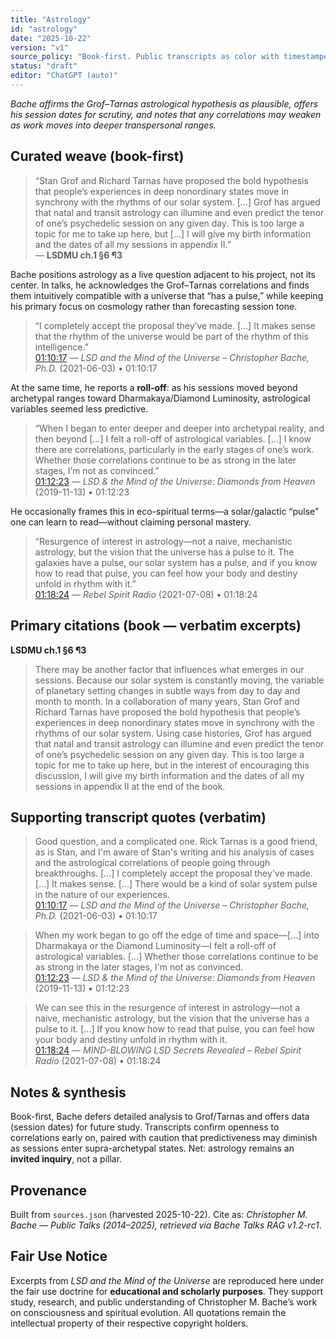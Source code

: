 ```yaml
---
title: "Astrology"
id: "astrology"
date: "2025-10-22"
version: "v1"
source_policy: "Book-first. Public transcripts as color with timestamped links."
status: "draft"
editor: "ChatGPT (auto)"
---
```


*Bache affirms the Grof–Tarnas astrological hypothesis as plausible, offers his session dates for scrutiny, and notes that any correlations may weaken as work moves into deeper transpersonal ranges.*

## Curated weave (book-first)

> “Stan Grof and Richard Tarnas have proposed the bold hypothesis that people’s experiences in deep nonordinary states move in synchrony with the rhythms of our solar system. […] Grof has argued that natal and transit astrology can illumine and even predict the tenor of one’s psychedelic session on any given day. This is too large a topic for me to take up here, but […] I will give my birth information and the dates of all my sessions in appendix II.”  
— **LSDMU ch.1 §6 ¶3**

Bache positions astrology as a live question adjacent to his project, not its center. In talks, he acknowledges the Grof–Tarnas correlations and finds them intuitively compatible with a universe that “has a pulse,” while keeping his primary focus on cosmology rather than forecasting session tone.

> “I completely accept the proposal they’ve made. […] It makes sense that the rhythm of the universe would be part of the rhythm of this intelligence.”  
[01:10:17](https://youtu.be/icBasHgjzsY?t=4217) — *LSD and the Mind of the Universe – Christopher Bache, Ph.D.* (2021-06-03) • 01:10:17

At the same time, he reports a **roll-off**: as his sessions moved beyond archetypal ranges toward Dharmakaya/Diamond Luminosity, astrological variables seemed less predictive.

> “When I began to enter deeper and deeper into archetypal reality, and then beyond […] I felt a roll-off of astrological variables. […] I know there are correlations, particularly in the early stages of one’s work. Whether those correlations continue to be as strong in the later stages, I’m not as convinced.”  
[01:12:23](https://youtu.be/uHn8lzYNXyE?t=4343) — *LSD & the Mind of the Universe: Diamonds from Heaven* (2019-11-13) • 01:12:23

He occasionally frames this in eco-spiritual terms—a solar/galactic “pulse” one can learn to read—without claiming personal mastery.

> “Resurgence of interest in astrology—not a naive, mechanistic astrology, but the vision that the universe has a pulse to it. The galaxies have a pulse, our solar system has a pulse, and if you know how to read that pulse, you can feel how your body and destiny unfold in rhythm with it.”  
[01:18:24](https://youtu.be/Qfet06ORfwY?t=4704) — *Rebel Spirit Radio* (2021-07-08) • 01:18:24

## Primary citations (book — verbatim excerpts)

**LSDMU ch.1 §6 ¶3**  
> There may be another factor that influences what emerges in our sessions. Because our solar system is constantly moving, the variable of planetary setting changes in subtle ways from day to day and month to month. In a collaboration of many years, Stan Grof and Richard Tarnas have proposed the bold hypothesis that people’s experiences in deep nonordinary states move in synchrony with the rhythms of our solar system. Using case histories, Grof has argued that natal and transit astrology can illumine and even predict the tenor of one’s psychedelic session on any given day. This is too large a topic for me to take up here, but in the interest of encouraging this discussion, I will give my birth information and the dates of all my sessions in appendix II at the end of the book.

## Supporting transcript quotes (verbatim)

> Good question, and a complicated one. Rick Tarnas is a good friend, as is Stan, and I'm aware of Stan's writing and his analysis of cases and the astrological correlations of people going through breakthroughs. […] I completely accept the proposal they've made. […] It makes sense. […] There would be a kind of solar system pulse in the nature of our experiences.  
[01:10:17](https://youtu.be/icBasHgjzsY?t=4217) — *LSD and the Mind of the Universe – Christopher Bache, Ph.D.* (2021-06-03) • 01:10:17

> When my work began to go off the edge of time and space—[…] into Dharmakaya or the Diamond Luminosity—I felt a roll-off of astrological variables. […] Whether those correlations continue to be as strong in the later stages, I'm not as convinced.  
[01:12:23](https://youtu.be/uHn8lzYNXyE?t=4343) — *LSD & the Mind of the Universe: Diamonds from Heaven* (2019-11-13) • 01:12:23

> We can see this in the resurgence of interest in astrology—not a naive, mechanistic astrology, but the vision that the universe has a pulse to it. […] If you know how to read that pulse, you can feel how your body and destiny unfold in rhythm with it.  
[01:18:24](https://youtu.be/Qfet06ORfwY?t=4704) — *MIND-BLOWING LSD Secrets Revealed – Rebel Spirit Radio* (2021-07-08) • 01:18:24

## Notes & synthesis
Book-first, Bache defers detailed analysis to Grof/Tarnas and offers data (session dates) for future study. Transcripts confirm openness to correlations early on, paired with caution that predictiveness may diminish as sessions enter supra-archetypal states. Net: astrology remains an **invited inquiry**, not a pillar.

## Provenance
Built from `sources.json` (harvested 2025-10-22). Cite as: *Christopher M. Bache — Public Talks (2014–2025), retrieved via Bache Talks RAG v1.2-rc1*.

## Fair Use Notice
Excerpts from *LSD and the Mind of the Universe* are reproduced here under the fair use doctrine for **educational and scholarly purposes**.
They support study, research, and public understanding of Christopher M. Bache’s work on consciousness and spiritual evolution.
All quotations remain the intellectual property of their respective copyright holders.